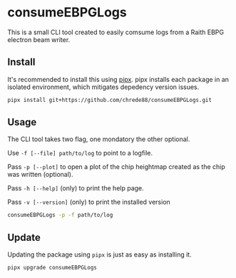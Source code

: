 # consumeEBPGLogs

This is a small CLI tool created to easily comsume logs from a Raith EBPG electron beam writer.

## Install
It's recommended to install this using [pipx](https://pipx.pypa.io). pipx installs each package in an isolated environment, which mitigates depedency version issues.

```sh
pipx install git+https://github.com/chrede88/consumeEBPGLogs.git
```

## Usage
The CLI tool takes two flag, one mondatory the other optional.

Use `-f [--file] path/to/log` to point to a logfile.

Pass `-p [--plot]` to open a plot of the chip heightmap created as the chip was written (optional).

Pass `-h [--help]` (only) to print the help page.

Pass `-v [--version]` (only) to print the installed version

```sh
consumeEBPGLogs -p -f path/to/log
```

## Update
Updating the package using `pipx` is just as easy as installing it.

```sh
pipx upgrade consumeEBPGLogs
```

